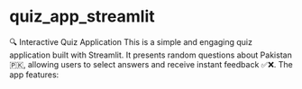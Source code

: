 # quiz_app_streamlit
🔍 Interactive Quiz Application  This is a simple and engaging quiz application built with Streamlit. It presents random questions about Pakistan 🇵🇰, allowing users to select answers and receive instant feedback ✅❌. The app features:
